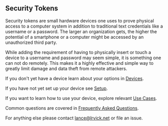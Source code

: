 ## Security Tokens

Security tokens are small hardware devices one uses to prove physical access to a computer system in addition to traditional text credentials like a username or a password. The larger an organization gets, the higher the potential of a smartphone or a computer might be accessed by an unauthorized third party.

While adding the requirement of having to physically insert or touch a device to a username and password may seem simple, it is something one can not do remotely. This makes it a highly effective and simple way to greatly limit damage and data theft from remote attackers.

If you don't yet have a device learn about your options in [Devices](Devices.md).

If you have not yet set up your device see [Setup](Setup.md).

If you want to learn how to use your device, explore relevant [Use Cases](Use_Cases.md).

Common questions are covered in [Frequently Asked Questions](FAQs.md).

For anything else please contact lance@lrvick.net or file an issue.
